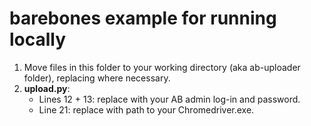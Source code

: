 # barebones example for running locally

1. Move files in this folder to your working directory (aka ab-uploader folder), replacing where necessary.
2. **upload.py**:
    - Lines 12 + 13: replace with your AB admin log-in and password.
    - Line 21: replace with path to your Chromedriver.exe.
